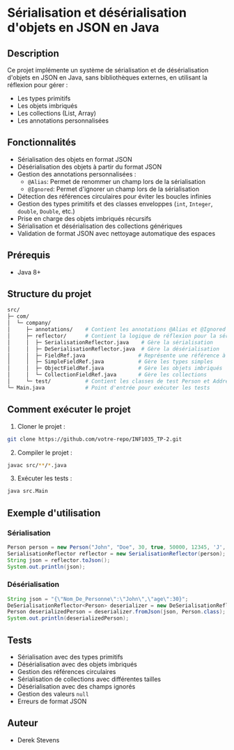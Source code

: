 # Sérialisation et désérialisation d'objets en JSON en Java

## Description
Ce projet implémente un système de sérialisation et de désérialisation d'objets en JSON en Java, sans bibliothèques externes, en utilisant la réflexion pour gérer :
- Les types primitifs
- Les objets imbriqués
- Les collections (List, Array)
- Les annotations personnalisées

## Fonctionnalités
- Sérialisation des objets en format JSON
- Désérialisation des objets à partir du format JSON
- Gestion des annotations personnalisées :
  - `@Alias`: Permet de renommer un champ lors de la sérialisation
  - `@Ignored`: Permet d'ignorer un champ lors de la sérialisation
- Détection des références circulaires pour éviter les boucles infinies
- Gestion des types primitifs et des classes enveloppes (`int`, `Integer`, `double`, `Double`, etc.)
- Prise en charge des objets imbriqués récursifs
- Sérialisation et désérialisation des collections génériques
- Validation de format JSON avec nettoyage automatique des espaces

## Prérequis
- Java 8+

## Structure du projet
```bash
src/
├─ com/
│  └─ company/
│     ├─ annotations/    # Contient les annotations @Alias et @Ignored
│     ├─ reflector/      # Contient la logique de réflexion pour la sérialisation/désérialisation
│     │  ├─ SerialisationReflector.java    # Gère la sérialisation
│     │  ├─ DeSerialisationReflector.java  # Gère la désérialisation
│     │  ├─ FieldRef.java                 # Représente une référence à un champ
│     │  ├─ SimpleFieldRef.java           # Gère les types simples
│     │  ├─ ObjectFieldRef.java           # Gère les objets imbriqués
│     │  └─ CollectionFieldRef.java       # Gère les collections
│     └─ test/           # Contient les classes de test Person et Address
└─ Main.java             # Point d'entrée pour exécuter les tests
```

## Comment exécuter le projet
1. Cloner le projet :
```bash
git clone https://github.com/votre-repo/INF1035_TP-2.git
```
2. Compiler le projet :
```bash
javac src/**/*.java
```
3. Exécuter les tests :
```bash
java src.Main
```

## Exemple d'utilisation
### Sérialisation
```java
Person person = new Person("John", "Doe", 30, true, 50000, 12345, 'J', 75, new Address("123 Main St", "New York"), List.of("Alice", "Bob"), new String[]{"123-456-7890"}, null);
SerialisationReflector reflector = new SerialisationReflector(person);
String json = reflector.toJson();
System.out.println(json);
```
### Désérialisation
```java
String json = "{\"Nom_De_Personne\":\"John\",\"age\":30}";
DeSerialisationReflector<Person> deserializer = new DeSerialisationReflector<>(Person.class);
Person deserializedPerson = deserializer.fromJson(json, Person.class);
System.out.println(deserializedPerson);
```

## Tests
- Sérialisation avec des types primitifs
- Désérialisation avec des objets imbriqués
- Gestion des références circulaires
- Sérialisation de collections avec différentes tailles
- Désérialisation avec des champs ignorés
- Gestion des valeurs `null`
- Erreurs de format JSON

## Auteur
- Derek Stevens





